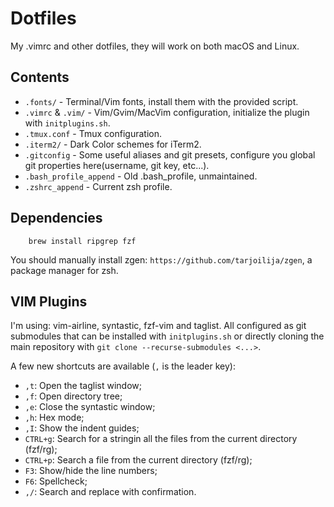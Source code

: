 # Dotfiles

My .vimrc and other dotfiles, they will work on both macOS and Linux.

## Contents

* `.fonts/` - Terminal/Vim fonts, install them with the provided script.
* `.vimrc` & `.vim/` - Vim/Gvim/MacVim configuration, initialize the plugin with `initplugins.sh`.
* `.tmux.conf` - Tmux configuration.
* `.iterm2/` - Dark Color schemes for iTerm2.
* `.gitconfig` - Some useful aliases and git presets, configure you global git properties here(username, git key, etc...).
* `.bash_profile_append` - Old .bash_profile, unmaintained.
* `.zshrc_append` - Current zsh profile.

## Dependencies

```
    brew install ripgrep fzf
```

You should manually install zgen: `https://github.com/tarjoilija/zgen`, a package manager for zsh.

## VIM Plugins

I'm using: vim-airline, syntastic, fzf-vim and taglist. All configured as git submodules that can be installed with `initplugins.sh` or directly cloning the main repository with `git clone --recurse-submodules <...>`.

A few new shortcuts are available (`,` is the leader key):

* `,t`: Open the taglist window;
* `,f`: Open directory tree;
* `,e`: Close the syntastic window;
* `,h`: Hex mode;
* `,I`: Show the indent guides;
* `CTRL+g`: Search for a stringin all the files from the current directory (fzf/rg);
* `CTRL+p`: Search a file from the current directory (fzf/rg);
* `F3`: Show/hide the line numbers;
* `F6`: Spellcheck;
* `,/`: Search and replace with confirmation.



